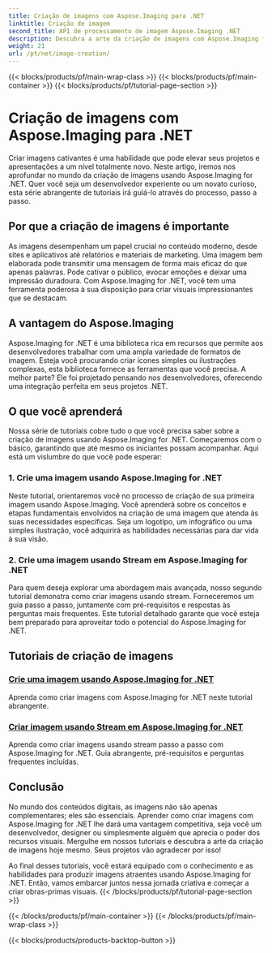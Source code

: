 ```yaml
---
title: Criação de imagens com Aspose.Imaging para .NET
linktitle: Criação de imagem
second_title: API de processamento de imagem Aspose.Imaging .NET
description: Descubra a arte da criação de imagens com Aspose.Imaging for .NET. Aprenda a criar visuais impressionantes nesta extensa série de tutoriais.
weight: 21
url: /pt/net/image-creation/
---
```


{{< blocks/products/pf/main-wrap-class >}}
{{< blocks/products/pf/main-container >}}
{{< blocks/products/pf/tutorial-page-section >}}

# Criação de imagens com Aspose.Imaging para .NET


Criar imagens cativantes é uma habilidade que pode elevar seus projetos e apresentações a um nível totalmente novo. Neste artigo, iremos nos aprofundar no mundo da criação de imagens usando Aspose.Imaging for .NET. Quer você seja um desenvolvedor experiente ou um novato curioso, esta série abrangente de tutoriais irá guiá-lo através do processo, passo a passo.

## Por que a criação de imagens é importante

As imagens desempenham um papel crucial no conteúdo moderno, desde sites e aplicativos até relatórios e materiais de marketing. Uma imagem bem elaborada pode transmitir uma mensagem de forma mais eficaz do que apenas palavras. Pode cativar o público, evocar emoções e deixar uma impressão duradoura. Com Aspose.Imaging for .NET, você tem uma ferramenta poderosa à sua disposição para criar visuais impressionantes que se destacam.

## A vantagem do Aspose.Imaging

Aspose.Imaging for .NET é uma biblioteca rica em recursos que permite aos desenvolvedores trabalhar com uma ampla variedade de formatos de imagem. Esteja você procurando criar ícones simples ou ilustrações complexas, esta biblioteca fornece as ferramentas que você precisa. A melhor parte? Ele foi projetado pensando nos desenvolvedores, oferecendo uma integração perfeita em seus projetos .NET.

## O que você aprenderá

Nossa série de tutoriais cobre tudo o que você precisa saber sobre a criação de imagens usando Aspose.Imaging for .NET. Começaremos com o básico, garantindo que até mesmo os iniciantes possam acompanhar. Aqui está um vislumbre do que você pode esperar:

### 1. Crie uma imagem usando Aspose.Imaging for .NET
   Neste tutorial, orientaremos você no processo de criação de sua primeira imagem usando Aspose.Imaging. Você aprenderá sobre os conceitos e etapas fundamentais envolvidos na criação de uma imagem que atenda às suas necessidades específicas. Seja um logotipo, um infográfico ou uma simples ilustração, você adquirirá as habilidades necessárias para dar vida à sua visão.

### 2. Crie uma imagem usando Stream em Aspose.Imaging for .NET
   Para quem deseja explorar uma abordagem mais avançada, nosso segundo tutorial demonstra como criar imagens usando stream. Forneceremos um guia passo a passo, juntamente com pré-requisitos e respostas às perguntas mais frequentes. Este tutorial detalhado garante que você esteja bem preparado para aproveitar todo o potencial do Aspose.Imaging for .NET.

## Tutoriais de criação de imagens
### [Crie uma imagem usando Aspose.Imaging for .NET](./create-an-image/)
Aprenda como criar imagens com Aspose.Imaging for .NET neste tutorial abrangente.
### [Criar imagem usando Stream em Aspose.Imaging for .NET](./create-image-using-stream/)
Aprenda como criar imagens usando stream passo a passo com Aspose.Imaging for .NET. Guia abrangente, pré-requisitos e perguntas frequentes incluídas.

## Conclusão

No mundo dos conteúdos digitais, as imagens não são apenas complementares; eles são essenciais. Aprender como criar imagens com Aspose.Imaging for .NET lhe dará uma vantagem competitiva, seja você um desenvolvedor, designer ou simplesmente alguém que aprecia o poder dos recursos visuais. Mergulhe em nossos tutoriais e descubra a arte da criação de imagens hoje mesmo. Seus projetos vão agradecer por isso!

Ao final desses tutoriais, você estará equipado com o conhecimento e as habilidades para produzir imagens atraentes usando Aspose.Imaging for .NET. Então, vamos embarcar juntos nessa jornada criativa e começar a criar obras-primas visuais.
{{< /blocks/products/pf/tutorial-page-section >}}

{{< /blocks/products/pf/main-container >}}
{{< /blocks/products/pf/main-wrap-class >}}

{{< blocks/products/products-backtop-button >}}
